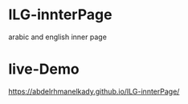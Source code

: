 # ILG-innterPage 
arabic and english inner page

# live-Demo
https://abdelrhmanelkady.github.io/ILG-innterPage/
